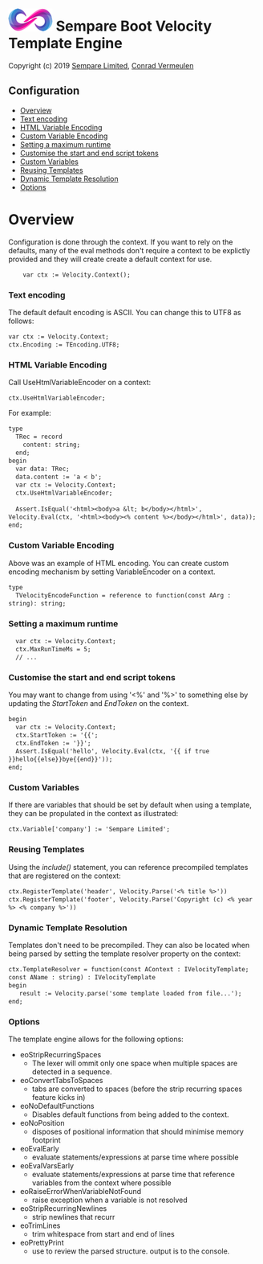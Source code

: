 # ![](../images/sempare-logo-45px.png) Sempare Boot Velocity Template Engine

Copyright (c) 2019 [Sempare Limited](http://www.sempare.ltd), [Conrad Vermeulen](mailto:conrad.vermeulen@gmail.com)

## Configuration

- [Overview](#Overview)
- [Text encoding](#Text_encoding)
- [HTML Variable Encoding](#HTML_Variable_Encoding)
- [Custom Variable Encoding](#Custom_Variable_Encoding)
- [Setting a maximum runtime](#Setting_a_maximum_runtime)
- [Customise the start and end script tokens](#Customise_the_start_and_end_script_tokens)
- [Custom Variables](#Custom_Variables)
- [Reusing Templates](#Reusing_Templates)
- [Dynamic Template Resolution](#Dynamic_Template_Resolution)
- [Options](#Options)

# Overview

Configuration is done through the context. If you want to rely on the defaults, many of the eval methods don't require a context to be explictly provided and they will create create a default context for use.
```
    var ctx := Velocity.Context();
```
### Text encoding

The default default encoding is ASCII. You can change this to UTF8 as follows:
```
var ctx := Velocity.Context;
ctx.Encoding := TEncoding.UTF8;
```
### HTML Variable Encoding
Call UseHtmlVariableEncoder on a context:
```
ctx.UseHtmlVariableEncoder;
```
For example:
```
type
  TRec = record
    content: string;
  end;
begin
  var data: TRec;
  data.content := 'a < b';
  var ctx := Velocity.Context;
  ctx.UseHtmlVariableEncoder;

  Assert.IsEqual('<html><body>a &lt; b</body></html>', Velocity.Eval(ctx, '<html><body><% content %></body></html>', data));
end;
```

### Custom Variable Encoding
Above was an example of HTML encoding. You can create custom encoding mechanism by setting VariableEncoder on a context.

```
type
  TVelocityEncodeFunction = reference to function(const AArg : string): string;
```
### Setting a maximum runtime
```
  var ctx := Velocity.Context;
  ctx.MaxRunTimeMs = 5;
  // ...
```
### Customise the start and end script tokens
You may want to change from using '<%' and '%>' to something else by updating the _StartToken_ and _EndToken_ on the context.
```
begin
  var ctx := Velocity.Context;
  ctx.StartToken := '{{';
  ctx.EndToken := '}}';
  Assert.IsEqual('hello', Velocity.Eval(ctx, '{{ if true }}hello{{else}}bye{{end}}'));
end;
```
### Custom Variables
If there are variables that should be set by default when using a template, they can
be propulated in the context as illustrated:
```
ctx.Variable['company'] := 'Sempare Limited'; 
```
### Reusing Templates
Using the _include()_ statement, you can reference precompiled templates that are registered on the context:

```
ctx.RegisterTemplate('header', Velocity.Parse('<% title %>')) 
ctx.RegisterTemplate('footer', Velocity.Parse('Copyright (c) <% year %> <% company %>')) 
```
### Dynamic Template Resolution

Templates don't need to be precompiled. They can also be located when being parsed by setting the template resolver property on the context:
```
ctx.TemplateResolver = function(const AContext : IVelocityTemplate; const AName : string) : IVelocityTemplate
begin
   result := Velocity.parse('some template loaded from file...');
end;
```

### Options

The template engine allows for the following options:
- eoStripRecurringSpaces
  - The lexer will ommit only one space when multiple spaces are detected in a sequence. 
- eoConvertTabsToSpaces
  - tabs are converted to spaces (before the strip recurring spaces feature kicks in)
- eoNoDefaultFunctions
  - Disables default functions from being added to the context.
- eoNoPosition
  - disposes of positional information that should minimise memory footprint
- eoEvalEarly
  - evaluate statements/expressions at parse time where possible 
- eoEvalVarsEarly
  - evaluate statements/expressions at parse time that reference variables from the context where possible 
- eoRaiseErrorWhenVariableNotFound
  - raise exception when a variable is not resolved
- eoStripRecurringNewlines 
  - strip newlines that recurr
- eoTrimLines
  - trim whitespace from start and end of lines
- eoPrettyPrint
  - use to review the parsed structure. output is to the console.
